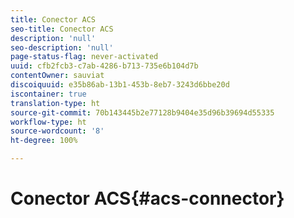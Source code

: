```yaml
---
title: Conector ACS
seo-title: Conector ACS
description: 'null'
seo-description: 'null'
page-status-flag: never-activated
uuid: cfb2fcb3-c7ab-4286-b713-735e6b104d7b
contentOwner: sauviat
discoiquuid: e35b86ab-13b1-453b-8eb7-3243d6bbe20d
iscontainer: true
translation-type: ht
source-git-commit: 70b143445b2e77128b9404e35d96b39694d55335
workflow-type: ht
source-wordcount: '8'
ht-degree: 100%

---
```



# Conector ACS{#acs-connector}

